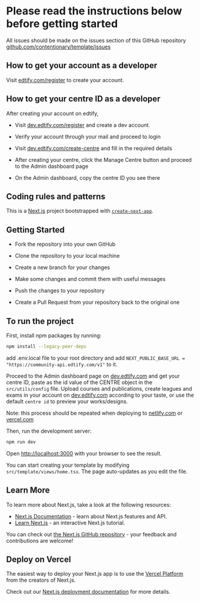 # Please read the instructions below before getting started

All issues should be made on the issues section of this GitHub repository [github.com/contentionary/template/issues](https://github.com/contentionary/template/issues)

## How to get your account as a developer

Visit [edtify.com/register](https://www.edtify.com/register) to create your account.

## How to get your centre ID as a developer

After creating your account on edtify,

- Visit [dev.edtify.com/register](https://dev.edtify.com/register) and create a dev account.

- Verify your account through your mail and proceed to login

- Visit [dev.edtify.com/create-centre](https://dev.edtify.com/create-centre) and fill in the required details

- After creating your centre, click the Manage Centre button and proceed to the Admin dashboard page

- On the Admin dashboard, copy the centre ID you see there

## Coding rules and patterns

This is a [Next.js](https://nextjs.org/) project bootstrapped with [`create-next-app`](https://github.com/vercel/next.js/tree/canary/packages/create-next-app).

## Getting Started

- Fork the repository into your own GitHub

- Clone the repository to your local machine
- Create a new branch for your changes

- Make some changes and commit them with useful messages

- Push the changes to your repository

- Create a Pull Request from your repository back to the original one

## To run the project

First, install npm packages by running:

```bash
npm install --legacy-peer-deps
```

add .env.local file to your root directory and add `NEXT_PUBLIC_BASE_URL = "https://community-api.edtify.com/v1"` to it.

Proceed to the Admin dashboard page on [dev.edtify.com](https://dev.edtify.com/) and get your centre ID, paste as the id value of the CENTRE object in the `src/utils/config` file. Upload courses and publications, create leagues and exams in your account on [dev.edtify.com](https://dev.edtify.com/) according to your taste, or use the default `centre id` to preview your works/designs.

Note: this process should be repeated when deploying to [netlify.com](https://www.netlify.com/) or [vercel.com](https://vercel.com/)

Then, run the development server:

```bash
npm run dev
```

Open [http://localhost:3000](http://localhost:3000) with your browser to see the result.

You can start creating your template by modifying `src/template/views/home.tsx`. The page auto-updates as you edit the file.

## Learn More

To learn more about Next.js, take a look at the following resources:

- [Next.js Documentation](https://nextjs.org/docs) - learn about Next.js features and API.
- [Learn Next.js](https://nextjs.org/learn) - an interactive Next.js tutorial.

You can check out [the Next.js GitHub repository](https://github.com/vercel/next.js/) - your feedback and contributions are welcome!

## Deploy on Vercel

The easiest way to deploy your Next.js app is to use the [Vercel Platform](https://vercel.com/new?utm_medium=default-template&filter=next.js&utm_source=create-next-app&utm_campaign=create-next-app-readme) from the creators of Next.js.

Check out our [Next.js deployment documentation](https://nextjs.org/docs/deployment) for more details.
